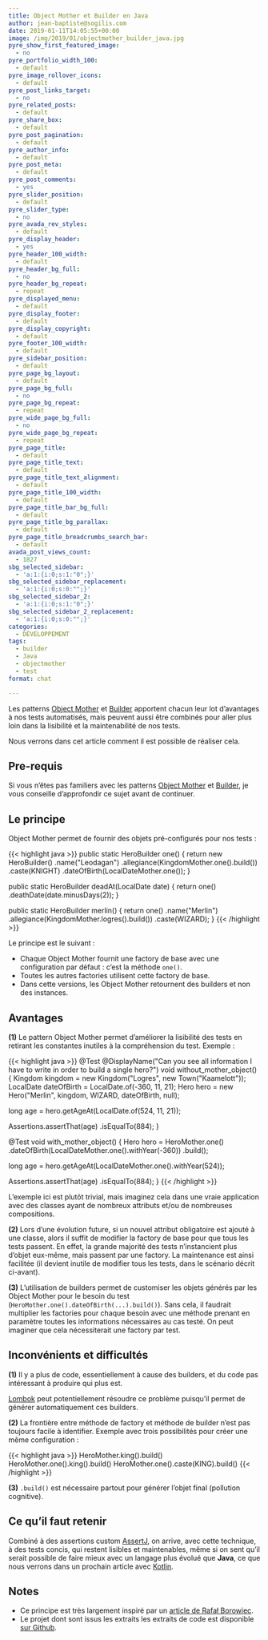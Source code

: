 ```yaml
---
title: Object Mother et Builder en Java
author: jean-baptiste@sogilis.com
date: 2019-01-11T14:05:55+00:00
image: /img/2019/01/objectmother_builder_java.jpg
pyre_show_first_featured_image:
  - no
pyre_portfolio_width_100:
  - default
pyre_image_rollover_icons:
  - default
pyre_post_links_target:
  - no
pyre_related_posts:
  - default
pyre_share_box:
  - default
pyre_post_pagination:
  - default
pyre_author_info:
  - default
pyre_post_meta:
  - default
pyre_post_comments:
  - yes
pyre_slider_position:
  - default
pyre_slider_type:
  - no
pyre_avada_rev_styles:
  - default
pyre_display_header:
  - yes
pyre_header_100_width:
  - default
pyre_header_bg_full:
  - no
pyre_header_bg_repeat:
  - repeat
pyre_displayed_menu:
  - default
pyre_display_footer:
  - default
pyre_display_copyright:
  - default
pyre_footer_100_width:
  - default
pyre_sidebar_position:
  - default
pyre_page_bg_layout:
  - default
pyre_page_bg_full:
  - no
pyre_page_bg_repeat:
  - repeat
pyre_wide_page_bg_full:
  - no
pyre_wide_page_bg_repeat:
  - repeat
pyre_page_title:
  - default
pyre_page_title_text:
  - default
pyre_page_title_text_alignment:
  - default
pyre_page_title_100_width:
  - default
pyre_page_title_bar_bg_full:
  - default
pyre_page_title_bg_parallax:
  - default
pyre_page_title_breadcrumbs_search_bar:
  - default
avada_post_views_count:
  - 1827
sbg_selected_sidebar:
  - 'a:1:{i:0;s:1:"0";}'
sbg_selected_sidebar_replacement:
  - 'a:1:{i:0;s:0:"";}'
sbg_selected_sidebar_2:
  - 'a:1:{i:0;s:1:"0";}'
sbg_selected_sidebar_2_replacement:
  - 'a:1:{i:0;s:0:"";}'
categories:
  - DÉVELOPPEMENT
tags:
  - builder
  - Java
  - objectmother
  - test
format: chat

---
```

Les patterns [Object Mother][1] et [Builder][2] apportent chacun leur lot d’avantages à nos tests automatisés, mais peuvent aussi être combinés pour aller plus loin dans la lisibilité et la maintenabilité de nos tests.

Nous verrons dans cet article comment il est possible de réaliser cela.

## Pre-requis

Si vous n’êtes pas familiers avec les patterns [Object Mother][1] et [Builder][2], je vous conseille d’approfondir ce sujet avant de continuer.

## Le principe

Object Mother permet de fournir des objets pré-configurés pour nos tests :

{{< highlight java >}}
public static HeroBuilder one() {
   return new HeroBuilder()
       .name("Leodagan")
       .allegiance(KingdomMother.one().build())
       .caste(KNIGHT)
       .dateOfBirth(LocalDateMother.one());
}

public static HeroBuilder deadAt(LocalDate date) {
   return one()
       .deathDate(date.minusDays(2));
}

public static HeroBuilder merlin() {
   return one()
       .name("Merlin")
       .allegiance(KingdomMother.logres().build())
       .caste(WIZARD);
}
{{< /highlight >}}

Le principe est le suivant :

  * Chaque Object Mother fournit une factory de base avec une configuration par défaut : c’est la méthode `one()`.
  * Toutes les autres factories utilisent cette factory de base.
  * Dans cette versions, les Object Mother retournent des builders et non des instances.

## Avantages

**(1)** Le pattern Object Mother permet d’améliorer la lisibilité des tests en retirant les constantes inutiles à la compréhension du test. Exemple :

{{< highlight java >}}
@Test
@DisplayName("Can you see all information I have to write in order to build a single hero?")
void without_mother_object() {
   Kingdom kingdom = new Kingdom("Logres", new Town("Kaamelott"));
   LocalDate dateOfBirth = LocalDate.of(-360, 11, 21);
   Hero hero = new Hero("Merlin", kingdom, WIZARD, dateOfBirth, null);

   long age = hero.getAgeAt(LocalDate.of(524, 11, 21));

   Assertions.assertThat(age)
       .isEqualTo(884);
}

@Test
void with_mother_object() {
   Hero hero = HeroMother.one()
       .dateOfBirth(LocalDateMother.one().withYear(-360))
       .build();

   long age = hero.getAgeAt(LocalDateMother.one().withYear(524));

   Assertions.assertThat(age)
       .isEqualTo(884);
}
{{< /highlight >}}

L’exemple ici est plutôt trivial, mais imaginez cela dans une vraie application avec des classes ayant de nombreux attributs et/ou de nombreuses compositions.  


**(2)** Lors d’une évolution future, si un nouvel attribut obligatoire est ajouté à une classe, alors il suffit de modifier la factory de base pour que tous les tests passent. En effet, la grande majorité des tests n’instancient plus d’objet eux-même, mais passent par une factory. La maintenance est ainsi facilitée (il devient inutile de modifier tous les tests, dans le scénario décrit ci-avant).  


**(3)** L’utilisation de builders permet de customiser les objets générés par les Object Mother pour le besoin du test (`HeroMother.one().dateOfBirth(...).build()`). Sans cela, il faudrait multiplier les factories pour chaque besoin avec une méthode prenant en paramètre toutes les informations nécessaires au cas testé. On peut imaginer que cela nécessiterait une factory par test.

## Inconvénients et difficultés

**(1)** Il y a plus de code, essentiellement à cause des builders, et du code pas intéressant à produire qui plus est. 

[Lombok][3] peut potentiellement résoudre ce problème puisqu’il permet de générer automatiquement ces builders.  


**(2)** La frontière entre méthode de factory et méthode de builder n’est pas toujours facile à identifier. Exemple avec trois possibilités pour créer une même configuration : 

{{< highlight java >}}
HeroMother.king().build()
HeroMother.one().king().build()
HeroMother.one().caste(KING).build()
{{< /highlight >}}

**(3)** `.build()` est nécessaire partout pour générer l&rsquo;objet final (pollution cognitive).  


## Ce qu’il faut retenir

Combiné à des assertions custom [AssertJ][4], on arrive, avec cette technique, à des tests concis, qui restent lisibles et maintenables, même si on sent qu&rsquo;il serait possible de faire mieux avec un langage plus évolué que **Java**, ce que nous verrons dans un prochain article avec [Kotlin][5].

## Notes

  * Ce principe est très largement inspiré par un [article de Rafał Borowiec][6].
  * Le projet dont sont issus les extraits les extraits de code est disponible [sur Github][7].

 [1]: https://martinfowler.com/bliki/ObjectMother.html
 [2]: https://en.wikipedia.org/wiki/Builder_pattern
 [3]: https://projectlombok.org/
 [4]: http://joel-costigliola.github.io/assertj/
 [5]: http://kotlinlang.org/
 [6]: http://blog.codeleak.pl/2014/06/test-data-builders-and-object-mother.html
 [7]: https://github.com/sogilis/motherobject-builder-java-example